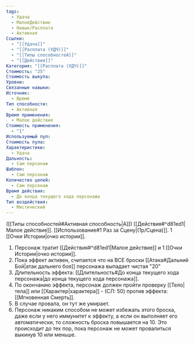 ```yaml
---
tags:
  - Удача
  - МалоеДействие
  - Навык/Расплата
  - Активная
Ссылки:
  - "[[Удача]]"
  - "[[Расплата (УДЧ)]]"
  - "[[Типы способностей]]"
  - "[[Действия]]"
Категория: "[[Расплата (УДЧ)]]"
Стоимость: "25"
Стоимость выкупа:
Уровни:
Связанные навыки:
Источник:
  - Время
Тип способности:
  - Активная
Время применения:
  - Малое действие
Стоимость применения:
  - "1"
Используемый пул:
Стоимость пула:
Характеристики:
  - Удача
Дальность:
  - Сам персонаж
Шаблон:
  - Сам персонаж
Количество целей:
  - Сам персонаж
Время действия:
  - До конца текущего хода персонажа
Тип воздействия:
  - Мистический
---
```

([[Типы способностей#Активная способность|А]]) [[Действия#^d81ed1|Малое действие]]. [[Использование#1 Раз за Сцену|(1р/Сцена)]]. 1 [[Очки Истории|очко истории]].

1. Персонаж тратит [[Действия#^d81ed1|Малое действие]] и 1 [[Очки Истории|очко истории]].
2. Пока эффект активен, считается что на ВСЕ броски [[Атака#Дальний Бой|атак дальнего боя]] персонажа выпадает чистая "20" 
3. Длительность эффекта: [[Длительность#До конца текущего хода персонажа|до конца текущего хода персонажа]].
4. По окончанию эффекта, персонаж должен пройти проверку [[Тело|тела]] или [[Характер|характера]] - (СЛ: 50) против эффекта: [[Мгновенная Смерть]].
5. В случае провала, он тут же умирает. 
6. Персонаж никаким способом не может избежать этого броска, даже если у него иммунитет к эффекту, а если он выполняет его автоматически, то сложность броска повышается на 10. Это происходит до тех пор, пока персонаж не может провалиться выкинув 10 или меньше. 

